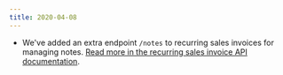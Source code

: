```yaml
---
title: 2020-04-08
---
```

* We've added an extra endpoint `/notes` to recurring sales invoices for managing notes. [Read more in the recurring sales invoice API documentation](/api/recurring_sales_invoices/#post_recurring_sales_invoices_recurring_sales_invoice_id_notes).

